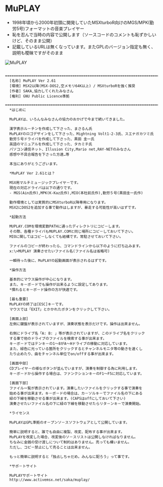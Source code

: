 # MuPLAY

* 1998年頃から2000年初頭に開発していたMSXturboR向けのMGS/MPK(勤労5号)フォーマットの音楽プレイヤー
* 恥を忍んで当時の内容で公開します（ソースコードのコメントも恥ずかしいけど、そのまま公開）
* 記載しているURLは無くなっています。またGPLのバージョン指定も無く、説明も曖昧ですがそのまま

![MuPLAY](https://user-images.githubusercontent.com/16368223/87898670-cc970100-ca89-11ea-8c11-37a7b16cf3fa.png)


      ==============================================================================
      [名称] MuPLAY Ver 2.61
      [環境] MSX2以降(MSX-DOS2,空メモリ64K以上) / MSXturboRを強く推奨
      [作者] SAKA,協力してくれたみなさん
      [権利] GNU Public Licence準拠
      ==============================================================================
      *はじめに
      
      MuPLAYは、いろんなみなさんの協力のおかげで今まで続いてきました。
    
      漢字表示ル－チンを作成して下さった、まさるん氏
      MuPLAYのロゴデザインをして下さった、Mightning Volt1-2-3氏、スエナガカツミ氏
      勤労５号ドライバを作成して下さった、黒田 圭一氏
      英語のマニュアルを作成して下さった、タカミチ氏
      パソコン通信ネット、Illusion City,Mario net,RAY-NETのみなさん
      感想や不具合報告を下さった方達…等
      
      本当にありがとうございます。
       
      *MuPLAY Ver 2.61とは？
      
      MSX用マルチミュ－ジックプレイヤ－です。
      現在の対応ドライバは以下の通りです。
      - MGS(Ain氏作),MPK(K-Kaz氏作),MIO(本杜前氏作),勤労５号(黒田圭一氏作)
      
      動作環境としては実質的にMSXturboR以降専用になります。
      MSX2にDOS2を追加する事で動作はしますが、暴走する可能性が高いはずです。
      
      *起動方法
      
      MUPLAY.COMを環境変数PATHに通ったディレクトリにコピ－します。
      その際、各種ドライバもMUPLAY.COMと同じ場所にコピ－しておいて下さい。
      MIOに関してはコピ－しなくても結構です。常駐させておいて下さい。
      
      ファイルのコピ－が終わったら、コマンドラインから以下のように打ち込みます。
      x:\>MUPLAY 演奏させたいファイル名(ファイル名は省略可)
      
      一瞬待った後に、MuPLAYの起動画面が表示されるはずです。
        
      *操作方法
      
      基本的にマウス操作が中心になります。
      また、キ－ボ－ドでも操作が出来るように設定してあります。
      *慣れるとキ－ボ－ド操作の方が快適です。
  
      [最も重要]
      MuPLAYの終了は[ESC]キ－です。
      マウスでは「EXIT」とかかれたボタンをクリックして下さい。
      
      [画面上部]
      左側に鍵盤が表示されていますが、演奏状態を表示だけです。操作は出来ません。
      
      右側にドライブ名「A: B: 」等が表示されていますが、このドライブ名をクリック
      する事で他のドライブのファイルを検索する事が出来ます。
      キ－ボ－ドではテンキ－の1～8がA～Hドライブの移動に対応しています。
      また、緑色に光っている箇所をクリックするとチャンネルモニタ等の動きを速くし
      たり止めたり、曲をチャンネル単位でon/offする事が出来ます。
       
      [画面中部]
      CDプレイヤ－の様なボタンが並んでいますが、演奏を制御する為に利用します。
      キ－ボ－ドから操作する場合は、ファンクションキ－のF1～F5に対応しています。
      
      [画面下部]
      ファイル一覧が表示されています。演奏したいファイルをクリックする事で演奏を
      始める事が出来ます。キ－ボ－ドの場合は、カ－ソルキ－でファイル名の下にある
      緑の下線を移動させる事が出来ます。(CAPSはoffにしておいて下さい)
      演奏させたいファイル名の下に緑の下線を移動させたらリタ－ンキ－で演奏開始。
      
      *ライセンス
      
      MuPLAYはGPL準拠のオ－プンソ－スソフトウェアとして公開しています。
      
      簡単に説明すると、誰でも自由に複製、改変、配布する事が出来ます。
      MuPLAYを改変した場合、改変後のソ－スリストは公開しなければなりません。
      ちなみに金銭の受け渡しについて制約はありません。売っても構いません。
      ただし、コピ－禁止にして売ることは出来ません。

      もっと簡単に説明すると「独占しちゃだめ。みんなに配ろう」って事です。
      
      *サポ－トサイト
      
      MuPLAYサポ－トサイト
      http://www.activemsx.net/saka/muplay/

